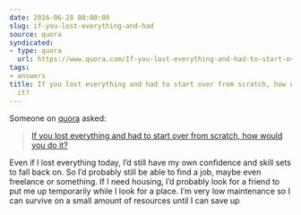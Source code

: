 ```yaml
---
date: 2016-06-28 00:00:00
slug: if-you-lost-everything-and-had
source: quora
syndicated:
- type: quora
  url: https://www.quora.com/If-you-lost-everything-and-had-to-start-over-from-scratch-how-would-you-do-it/answer/Roy-Tang
tags:
- answers
title: If you lost everything and had to start over from scratch, how would you do
  it?
---
```


Someone on [quora](https://quora.com) asked:

> [If you lost everything and had to start over from scratch, how would you do it?](https://www.quora.com/If-you-lost-everything-and-had-to-start-over-from-scratch-how-would-you-do-it/answer/Roy-Tang)


Even if I lost everything today, I’d still have my own confidence and skill sets to fall back on. So I’d probably still be able to find a job, maybe even freelance or something. If I need housing, I’d probably look for a friend to put me up temporarily while I look for a place. I’m very low maintenance so I can survive on a small amount of resources until I can save up